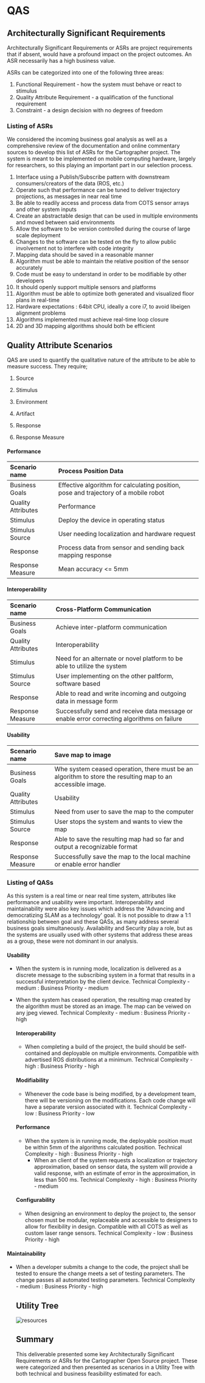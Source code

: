 # QAS

## Architecturally Significant Requirements

Architecturally Significant Requirements or ASRs are project requirements that if absent, would have a profound impact on the project outcomes. An ASR necessarily has a high business value.

ASRs can be categorized into one of the following three areas:  
 1. Functional Requirement - how the system must behave or react to stimulus  
 2. Quality Attribute Requirement - a qualification of the functional requirement  
 3. Constraint - a design decision with no degrees of freedom

### Listing of ASRs

We considered the incoming business goal analysis as well as a comprehensive review of the documentation and online commentary sources to develop this list of ASRs for the Cartographer project. The system is meant to be implemented on mobile computing hardware, largely for researchers, so this playing an important part in our selection process.

1. Interface using a Publish/Subscribe pattern with downstream consumers/creators of the data \(ROS, etc.\)
2. Operate such that performance can be tuned to deliver trajectory projections, as messages in near real time
3. Be able to readily access and process data from COTS sensor arrays and other system inputs
4. Create an abstractable design that can be used in multiple environments and moved between said environments
5. Allow the software to be version controlled during the course of large scale deployment
6. Changes to the software can be tested on the fly to allow public involvement not to interfere with code integrity
7. Mapping data should be saved in a reasonable manner
8. Algorithm must be able to maintain the relative position of the sensor accurately
9. Code must be easy to understand in order to be modifiable by other developers 
10. It should openly support multiple sensors and platforms
11. Algorithm must be able to optimize both generated and visualized floor plans in real-time
12. Hardware expectations : 64bit CPU, ideally a core i7, to avoid libeigen alignment problems
13. Algorithms implemented must achieve real-time loop closure
14. 2D and 3D mapping algorithms should both be efficient

## Quality Attribute Scenarios

QAS are used to quantify the qualitative nature of the attribute to be able to measure success. They require;

1. Source

2. Stimulus

3. Environment
4. Artifact
5. Response
6. Response Measure

#### Performance

| Scenario name | Process Position Data |
| :--- | :--- |
| Business Goals | Effective algorithm for calculating position, pose and trajectory of a mobile robot |
| Quality Attributes | Performance |
| Stimulus | Deploy the device in operating status |
| Stimulus Source | User needing localization and hardware request |
| Response | Process data from sensor and sending back mapping response |
| Response Measure | Mean accuracy &lt;= 5mm |

#### Interoperability

| Scenario name | Cross-Platform Communication |
| :--- | :--- |
| Business Goals | Achieve inter-platform communication |
| Quality Attributes | Interoperability |
| Stimulus | Need for an alternate or novel platform to be able to utilize the system |
| Stimulus Source | User implementing on the other paltform, software based |
| Response | Able to read and write incoming and outgoing data in message form |
| Response Measure | Successfully send and receive data message or enable error correcting algorithms on failure |

#### Usability

| Scenario name | Save map to image |
| :--- | :--- |
| Business Goals | Whe system ceased operation, there must be an algorithm to store the resulting map to an accessible image. |
| Quality Attributes | Usability |
| Stimulus | Need from user to save the map to the computer |
| Stimulus Source | User stops the system and wants to view the map |
| Response | Able to save the resulting map had so far and output a recognizable format |
| Response Measure | Successfully save the map to the local machine or enable error handler |

### Listing of QASs

As this system is a real time or near real time system, attributes like performance and usability were important. Interoperability and maintainability were also key issues which address the 'Advancing and democratizing SLAM as a technology' goal. It is not possible to draw a 1:1 relationship between goal and these QASs, as many address several business goals simultaneously.  Availability and Security play a role, but as the systems are usually used with other systems that address these areas as a group, these were not dominant in our analysis.

#### Usability

* When the system is in running mode, localization is delivered as a discrete message to the subscribing system in a format that results in a successful interpretation by the client device. Technical Complexity - medium : Business Priority - medium 
* When the system has ceased operation, the resulting map created by the algorithm must be stored as an image. The map can be veiwed on any jpeg viewed. Technical Complexity - medium : Business Priority - high

  #### Interoperability

  * When completing a build of the project, the build should be self-contained and deployable on multiple environments. Compatible with advertised ROS distributions at a minimum. Technical Complexity - high :  Business Priority - high

  #### Modifiability

  * Whenever the code base is being modified, by a development team, there will be versioning on the modifications. Each code change will have a separate version associated with it. Technical Complexity - low : Business Priority - low

  #### Performance

  * When the system is in running mode, the deployable position must be within 5mm of the algorithms calculated position. Technical Complexity - high : Business Priority - high
    * When an client of the system requests a localization or trajectory approximation, based on sensor data, the system will provide a valid response, with an estimate of error in the approximation, in less than 500 ms. Technical Complexity - high : Business Priority - medium

  #### Configurability

  * When designing an environment to deploy the project to, the sensor chosen must be modular, replaceable and accessible to designers to allow for flexibility in design. Compatible with all COTS as well as custom laser range sensors. Technical Complexity - low :  Business Priority - high 

#### Maintainability

* When a developer submits a change to the code, the project shall be tested to ensure the change meets a set of testing parameters. The change passes all automated testing parameters. Technical Complexity - medium : Business Priority - high

  ## Utility Tree

  ![resources](https://docs.google.com/drawings/d/e/2PACX-1vQUFx-Zpw_iB_SLsRlsA6kfiS4o-y2c2wRL8s5F-fqpn_3FF5oq4sWYcNh9fJjvVkemkM7C6sOuhzW7/pub?w=960&h=720)

  ## Summary

  This deliverable presented some key Architecturally Significant Requirements or ASRs for the Cartographer Open Source project. These were categorized and then presented as scenarios in a Utility Tree with both technical and business feasibility estimated for each.



